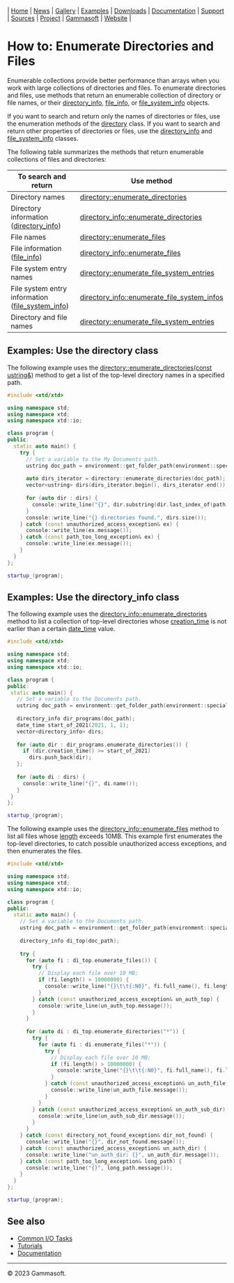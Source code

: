 | [Home](home.md) | [News](news.md) | [Gallery](gallery.md) | [Examples](examples.md) | [Downloads](downloads.md) | [Documentation](documentation.md) | [Support](support.md) | [Sources](https://github.com/gammasoft71/xtd) | [Project](https://sourceforge.net/projects/xtdpro/) | [Gammasoft](gammasoft.md) | [Website](https://gammasoft71.wixsite.com/xtdpro) |

# How to: Enumerate Directories and Files

Enumerable collections provide better performance than arrays when you work with large collections of directories and files. 
To enumerate directories and files, use methods that return an enumerable collection of directory or file names, or their [directory_info](https://codedocs.xyz/gammasoft71/xtd/classxtd_1_1io_1_1directory__info.html), [file_info](https://codedocs.xyz/gammasoft71/xtd/classxtd_1_1io_1_1file__info.html), or [file_system_info](https://codedocs.xyz/gammasoft71/xtd/classxtd_1_1io_1_1file__system__info.html) objects.

If you want to search and return only the names of directories or files, use the enumeration methods of the [directory](https://codedocs.xyz/gammasoft71/xtd/classxtd_1_1io_1_1directory.html) class. 
If you want to search and return other properties of directories or files, use the [directory_info](https://codedocs.xyz/gammasoft71/xtd/classxtd_1_1io_1_1directory__info.html) and [file_system_info](https://codedocs.xyz/gammasoft71/xtd/classxtd_1_1io_1_1file__system__info.html) classes.

The following table summarizes the methods that return enumerable collections of files and directories:

| To search and return                                                                                                               | Use method                                                                                                                                                   |
|------------------------------------------------------------------------------------------------------------------------------------|--------------------------------------------------------------------------------------------------------------------------------------------------------------|
| Directory names                                                                                                                    | [directory::enumerate_directories](https://codedocs.xyz/gammasoft71/xtd/classxtd_1_1io_1_1directory.html#a18b4ef2bf2e42182dfd412ffacba57b1)                  |
| Directory information ([directory_info](https://codedocs.xyz/gammasoft71/xtd/classxtd_1_1io_1_1directory__info.html))              | [directory_info::enumerate_directories](https://codedocs.xyz/gammasoft71/xtd/classxtd_1_1io_1_1directory__info.html#ad0818557e5fbc58db748458c7e907c4b)       |
| File names                                                                                                                         | [directory::enumerate_files](https://codedocs.xyz/gammasoft71/xtd/classxtd_1_1io_1_1directory.html#aecc4a0b18118e7e15e2fa43be4fcf237)                        |
| File information ([file_info](https://codedocs.xyz/gammasoft71/xtd/classxtd_1_1io_1_1file__info.html))                             | [directory_info::enumerate_files](https://codedocs.xyz/gammasoft71/xtd/classxtd_1_1io_1_1directory__info.html#aae6b6e624c5ac50f1f7bb5ec8088114a)             |
| File system entry names                                                                                                            | [directory::enumerate_file_system_entries](https://codedocs.xyz/gammasoft71/xtd/classxtd_1_1io_1_1directory.html#a7e708ed279ee55d2412433a1cd842a08)          |
| File system entry information ([file_system_info](https://codedocs.xyz/gammasoft71/xtd/classxtd_1_1io_1_1file__system__info.html)) | [directory_info::enumerate_file_system_infos](https://codedocs.xyz/gammasoft71/xtd/classxtd_1_1io_1_1directory__info.html#a5603178c1e7c506db62092308ce6f66d) |
| Directory and file names                                                                                                           | [directory::enumerate_file_system_entries](https://codedocs.xyz/gammasoft71/xtd/classxtd_1_1io_1_1directory.html#a7e708ed279ee55d2412433a1cd842a08)          |

## Examples: Use the directory class

The following example uses the [directory::enumerate_directories(const ustring&)](https://codedocs.xyz/gammasoft71/xtd/classxtd_1_1io_1_1directory.html#a18b4ef2bf2e42182dfd412ffacba57b1) method to get a list of the top-level directory names in a specified path.

```c++
#include <xtd/xtd>

using namespace std;
using namespace xtd;
using namespace xtd::io;

class program {
public:
  static auto main() {
    try {
      // Set a variable to the My Documents path.
      ustring doc_path = environment::get_folder_path(environment::special_folder::my_documents);
      
      auto dirs_iterator = directory::enumerate_directories(doc_path);
      vector<ustring> dirs(dirs_iterator.begin(), dirs_iterator.end());
      
      for (auto dir : dirs) {
        console::write_line("{}", dir.substring(dir.last_index_of(path::directory_separator_char()) + 1));
      }
      console::write_line("{} directories found.", dirs.size());
    } catch (const unauthorized_access_exception& ex) {
      console::write_line(ex.message());
    } catch (const path_too_long_exception& ex) {
      console::write_line(ex.message());
    }
  }
};

startup_(program);
```
 
## Examples: Use the directory_info class

The following example uses the [directory_info::enumerate_directories](https://codedocs.xyz/gammasoft71/xtd/classxtd_1_1io_1_1directory__info.html#ad0818557e5fbc58db748458c7e907c4b) method to list a collection of top-level directories whose [creation_time](https://codedocs.xyz/gammasoft71/xtd/classxtd_1_1io_1_1file__system__info.html#a970dfefd830a4edfdc36f72153c9d811) is not earlier than a certain [date_time](https://codedocs.xyz/gammasoft71/xtd/classxtd_1_1date__time.html) value.
 
 ```c++
 #include <xtd/xtd>

using namespace std;
using namespace xtd;
using namespace xtd::io;

class program {
public:
  static auto main() {
    // Set a variable to the Documents path.
    ustring doc_path = environment::get_folder_path(environment::special_folder::my_documents);
    
    directory_info dir_programs(doc_path);
    date_time start_of_2021(2021, 1, 1);
    vector<directory_info> dirs;
    
    for (auto dir : dir_programs.enumerate_directories()) {
      if (dir.creation_time() >= start_of_2021)
        dirs.push_back(dir);
    };
    
    for (auto di : dirs) {
      console::write_line("{}", di.name());
    }
  }
};

startup_(program);
```

The following example uses the [directory_info::enumerate_files](https://codedocs.xyz/gammasoft71/xtd/classxtd_1_1io_1_1directory__info.html#aae6b6e624c5ac50f1f7bb5ec8088114a) method to list all files whose [length](https://codedocs.xyz/gammasoft71/xtd/classxtd_1_1io_1_1file__info.html#a7bbc1abbd603c19f70d687770961d195) exceeds 10MB. 
This example first enumerates the top-level directories, to catch possible unauthorized access exceptions, and then enumerates the files. 

```c++
#include <xtd/xtd>

using namespace std;
using namespace xtd;
using namespace xtd::io;

class program {
public:
  static auto main() {
    // Set a variable to the Documents path.
    ustring doc_path = environment::get_folder_path(environment::special_folder::my_documents);
    
    directory_info di_top(doc_path);
    
    try {
      for (auto fi : di_top.enumerate_files()) {
        try {
          // Display each file over 10 MB;
          if (fi.length() > 10000000) {
            console::write_line("{}\t\t{:N0}", fi.full_name(), fi.length());
          }
        } catch (const unauthorized_access_exception& un_auth_top) {
          console::write_line(un_auth_top.message());
        }
      }
      
      for (auto di : di_top.enumerate_directories("*")) {
        try {
          for (auto fi : di.enumerate_files("*")) {
            try {
              // Display each file over 10 MB;
              if (fi.length() > 10000000) {
                console::write_line("{}\t\t{:N0}", fi.full_name(), fi.length());
              }
            } catch (const unauthorized_access_exception& un_auth_file) {
              console::write_line(un_auth_file.message());
            }
          }
        } catch (const unauthorized_access_exception& un_auth_sub_dir) {
          console::write_line(un_auth_sub_dir.message());
        }
      }
    } catch (const directory_not_found_exception& dir_not_found) {
      console::write_line("{}", dir_not_found.message());
    } catch (const unauthorized_access_exception& un_auth_dir) {
      console::write_line("un_auth_dir: {}", un_auth_dir.message());
    } catch (const path_too_long_exception& long_path) {
      console::write_line("{}", long_path.message());
    }
  }
};

startup_(program);
```
 
## See also

* [Common I/O Tasks](common_io_tasks.md)
* [Tutorials](tutorials.md)
* [Documentation](documentation.md)

______________________________________________________________________________________________

© 2023 Gammasoft.

<!---
https://docs.microsoft.com/en-us/dotnet/standard/io/how-to-enumerate-directories-and-files
--->
